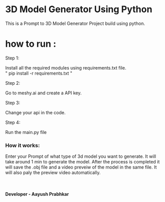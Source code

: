 # 3D Model Generator Using Python

This is a Prompt to 3D Model Generator Project build using python.

# how to run :

Step 1:

Install all the required modules using requirements.txt file.
<br>
" pip install -r requirements.txt "

Step 2:

Go to meshy.ai and create a API key.

Step 3:

Change your api in the code.

Step 4:

Run the main.py file

<h3><b>How it works:</b></h3>
Enter your Prompt of what type of 3d model you want to generate. It will take around 1 min to generate the model. 
After the process is completed it will save the .obj file and a video preveiw of the model in the same file. It will also paly the preview video automatically.

<br> <h4>Developer - Aayush Prabhkar</h4>
